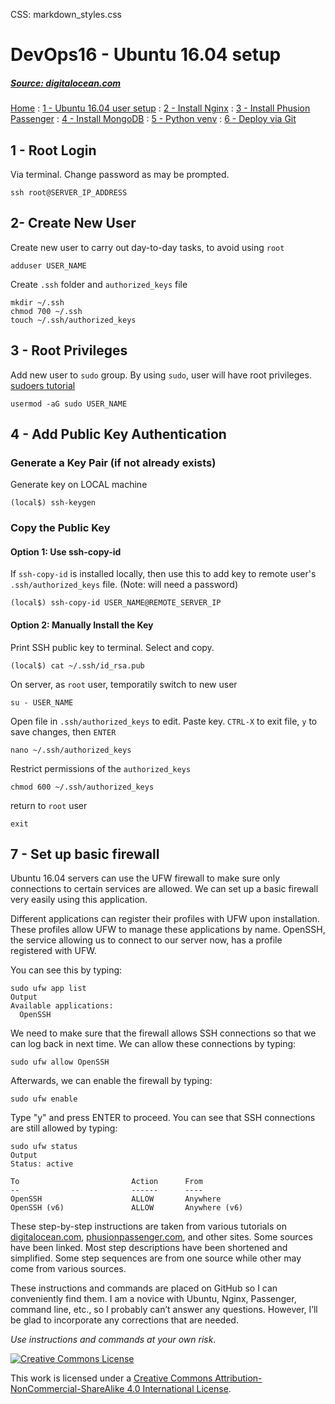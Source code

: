 CSS: markdown_styles.css

# DevOps16 - Ubuntu 16.04 setup

##### [Source: digitalocean.com](https://www.digitalocean.com/community/tutorials/how-to-install-nginx-on-ubuntu-16-04)


[Home](../index.html)
: [1 - Ubuntu 16.04 user setup](devops16_1_ubuntu16_setup.html)
: [2 - Install Nginx](devops16_2_install_nginx.html)
: [3 - Install Phusion Passenger](devops16_3_install_phusionpassenger.html)
: [4 - Install MongoDB](devops16_4_install_mongodb.html)
: [5 - Python venv](devops16_5_python_venv.html)
: [6 - Deploy via Git](devops16_6_deploy_flask_app_w_git.html)


## 1 - Root Login

Via terminal. Change password as may be prompted.

```
ssh root@SERVER_IP_ADDRESS
```

## 2- Create New User

Create new user to carry out day-to-day tasks, to avoid using `root`

```
adduser USER_NAME
```

Create `.ssh` folder and `authorized_keys` file

```
mkdir ~/.ssh
chmod 700 ~/.ssh
touch ~/.ssh/authorized_keys
```

## 3 - Root Privileges

Add new user to `sudo` group. By using `sudo`, user will have root privileges.<br />
[sudoers tutorial][sudoers_tutorial]

```
usermod -aG sudo USER_NAME
```

## 4 - Add Public Key Authentication

### Generate a Key Pair (if not already exists)

Generate key on LOCAL machine

```
(local$) ssh-keygen
```


### Copy the Public Key

#### Option 1: Use ssh-copy-id

If `ssh-copy-id` is installed locally, then use this to add key to remote user's `.ssh/authorized_keys` file. (Note: will need a password)

````sh_local
(local$) ssh-copy-id USER_NAME@REMOTE_SERVER_IP
````

#### Option 2: Manually Install the Key

Print SSH public key to terminal. Select and copy.

```
(local$) cat ~/.ssh/id_rsa.pub
```

On server, as `root` user, temporatily switch to new user

```
su - USER_NAME
```

Open file in `.ssh/authorized_keys` to edit.
Paste key. `CTRL-X` to exit file, `y` to save changes, then `ENTER`

```
nano ~/.ssh/authorized_keys
```

Restrict permissions of the `authorized_keys`

```
chmod 600 ~/.ssh/authorized_keys
```

return to `root` user

```
exit
```


## 7 - Set up basic firewall

Ubuntu 16.04 servers can use the UFW firewall to make sure only connections to certain services are allowed. We can set up a basic firewall very easily using this application.

Different applications can register their profiles with UFW upon installation. These profiles allow UFW to manage these applications by name. OpenSSH, the service allowing us to connect to our server now, has a profile registered with UFW.

You can see this by typing:

```
sudo ufw app list
Output
Available applications:
  OpenSSH
```

We need to make sure that the firewall allows SSH connections so that we can log back in next time. We can allow these connections by typing:

```
sudo ufw allow OpenSSH
```

Afterwards, we can enable the firewall by typing:

```
sudo ufw enable
```

Type "y" and press ENTER to proceed. You can see that SSH connections are still allowed by typing:

```
sudo ufw status
Output
Status: active

To                         Action      From
--                         ------      ----
OpenSSH                    ALLOW       Anywhere
OpenSSH (v6)               ALLOW       Anywhere (v6)
```



[sudoers_tutorial]: ](https://www.digitalocean.com/community/tutorials/how-to-edit-the-sudoers-file-on-ubuntu-and-centos)



<div class='footnotes'>
<p>These step-by-step instructions are taken from various tutorials on <a href="https://digitalocean.com">digitalocean.com</a>, <a href="https://www.phusionpassenger.com">phusionpassenger.com</a>, and other sites. Some sources have been linked. Most step descriptions have been shortened and simplified. Some step sequences are from one source while other may come from various sources.</p>
<p>These instructions and commands are placed on GitHub so I can conveniently find them. I am a novice with Ubuntu, Nginx, Passenger, command line, etc., so I probably can&#8217;t answer any questions. However, I&#8217;ll be glad to incorporate any corrections that are needed.</p>
<p><em>Use instructions and commands at your own risk.</em></p>

<div class='creative-commons'>
  <a class="creative-commons-image" href="https://creativecommons.org/licenses/by-nc-sa/4.0/">
	<img rel="license" alt="Creative Commons License" src="creativecommons.png"></a>
    <p>
		This work is licensed under a <a rel="license" href="https://creativecommons.org/licenses/by-nc-sa/4.0/">Creative Commons Attribution-NonCommercial-ShareAlike 4.0 International License</a>.
		</p>
</div>
</div>

